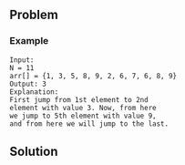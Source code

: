 ## Problem

### Example

```
Input:
N = 11
arr[] = {1, 3, 5, 8, 9, 2, 6, 7, 6, 8, 9}
Output: 3
Explanation:
First jump from 1st element to 2nd
element with value 3. Now, from here
we jump to 5th element with value 9,
and from here we will jump to the last.
```

## Solution
